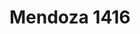 ---
order: 2
thumbnail: /images/architects-and-developers/portfolio/mendoza-1416/thumbnail.jpg
title: Mendoza 1416
credit: Estudio Planta
slides:
  - image: /images/architects-and-developers/portfolio/mendoza-1416/slide-1.jpg
    proportion: vertical
  - image: /images/architects-and-developers/portfolio/mendoza-1416/slide-2.jpg
    proportion: video
  - image: /images/architects-and-developers/portfolio/mendoza-1416/slide-3.jpg
    proportion: video
  - image: /images/architects-and-developers/portfolio/mendoza-1416/slide-4.jpg
    proportion: video
  - image: /images/architects-and-developers/portfolio/mendoza-1416/slide-5.jpg
    proportion: video
  - image: /images/architects-and-developers/portfolio/mendoza-1416/slide-6.jpg
    proportion: video
  - image: /images/architects-and-developers/portfolio/mendoza-1416/slide-7.jpg
    proportion: video
  - image: /images/architects-and-developers/portfolio/mendoza-1416/slide-8.jpg
    proportion: video
  - image: /images/architects-and-developers/portfolio/mendoza-1416/slide-9.jpg
    proportion: video
---
